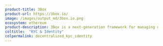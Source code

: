 ```yaml
---
product-title: 3Box
product-url: https://3box.io/
image: /images/output_md/3box.io.png
ecosystem: ethereum
product-description: 3Box is a next-generation framework for managing user data on the internet.
coltitle:  "KYC & Identity"
colpermalink: decentralized_kyc_identity
---
```

